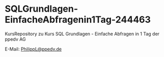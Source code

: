 # SQLGrundlagen-EinfacheAbfragenin1Tag-244463
KursRepository zu Kurs SQL Grundlagen - Einfache Abfragen in 1 Tag der ppedv AG

E-Mail: PhilippL@ppedv.de

